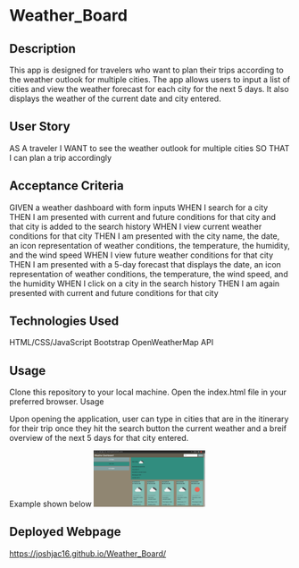 # Weather_Board

## Description

This app is designed for travelers who want to plan their trips according to the weather outlook for multiple cities. The app allows users to input a list of cities and view the weather forecast for each city for the next 5 days. It also displays the weather of the current date and city entered.

## User Story

AS A traveler
I WANT to see the weather outlook for multiple cities
SO THAT I can plan a trip accordingly

## Acceptance Criteria

GIVEN a weather dashboard with form inputs
WHEN I search for a city
THEN I am presented with current and future conditions for that city and that city is added to the search history
WHEN I view current weather conditions for that city
THEN I am presented with the city name, the date, an icon representation of weather conditions, the temperature, the humidity, and the wind speed
WHEN I view future weather conditions for that city
THEN I am presented with a 5-day forecast that displays the date, an icon representation of weather conditions, the temperature, the wind speed, and the humidity
WHEN I click on a city in the search history
THEN I am again presented with current and future conditions for that city

## Technologies Used

HTML/CSS/JavaScript
Bootstrap
OpenWeatherMap API

## Usage

Clone this repository to your local machine. Open the index.html file in your preferred browser. Usage

Upon opening the application, user can type in cities that are in the itinerary for their trip once they hit the search button the current weather
and a breif overview of the next 5 days for that city entered.

Example shown below
<img src="/images/Screenshot.png" width="200px"/>

## Deployed Webpage

https://joshjac16.github.io/Weather_Board/
